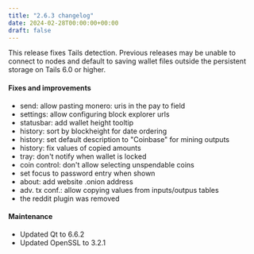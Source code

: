 ```yaml
---
title: "2.6.3 changelog"
date: 2024-02-28T00:00:00+00:00
draft: false
---
```


This release fixes Tails detection. Previous releases may be
unable to connect to nodes and default to saving wallet files outside
the persistent storage on Tails 6.0 or higher.

#### Fixes and improvements

- send: allow pasting monero: uris in the pay to field
- settings: allow configuring block explorer urls
- statusbar: add wallet height tooltip
- history: sort by blockheight for date ordering
- history: set default description to "Coinbase" for mining outputs
- history: fix values of copied amounts
- tray: don't notify when wallet is locked
- coin control: don't allow selecting unspendable coins
- set focus to password entry when shown
- about: add website .onion address
- adv. tx conf.: allow copying values from inputs/outpus tables
- the reddit plugin was removed

#### Maintenance

- Updated Qt to 6.6.2
- Updated OpenSSL to 3.2.1
